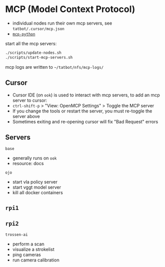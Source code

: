 # MCP (Model Context Protocol)

- individual nodes run their own mcp servers, see `tatbot/.cursor/mcp.json`
- [`mcp-python`](https://github.com/modelcontextprotocol/python-sdk)

start all the mcp servers:

```bash
./scripts/update-nodes.sh
./scripts/start-mcp-servers.sh
```

mcp logs are written to `~/tatbot/nfs/mcp-logs/`

## Cursor

- Cursor IDE (on `ook`) is used to interact with mcp servers, to add an mcp server to cursor:
- `ctrl-shift-p` > "View: OpenMCP Settings" > Toggle the MCP server
- If you change the tools or restart the server, you must re-toggle the server above
- Sometimes exiting and re-opening cursor will fix "Bad Request" errors

## Servers

`base`
- generally runs on `ook`
- resource: docs

`ojo`
- start vla policy server
- start vggt model server
- kill all docker containers

`rpi1`
- 

`rpi2`
- 

`trossen-ai`
- perform a scan
- visualize a strokelist
- ping cameras
- run camera calibration